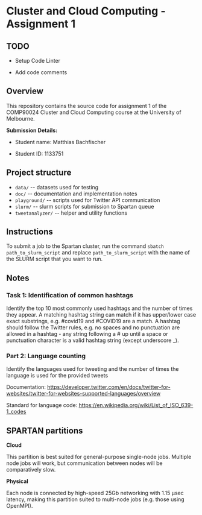 # Cluster and Cloud Computing - Assignment 1

## TODO


- Setup Code Linter

- Add code comments

## Overview

This repository contains the source code for assignment 1 of the COMP90024 Cluster and Cloud Computing course at the University of Melbourne.

**Submission Details:**
- Student name: Matthias Bachfischer

- Student ID: 1133751

## Project structure

* `data/` -- datasets used for testing 
* `doc/` -- documentation and implementation notes
* `playground/` -- scripts used for Twitter API communication
* `slurm/` -- slurm scripts for submission to Spartan queue
* `tweetanalyzer/` -- helper and utility functions

## Instructions

To submit a job to the Spartan cluster, run the command ```sbatch path_to_slurm_script``` and replace ```path_to_slurm_script``` with the name of the SLURM script that you want to run.

## Notes

### Task 1: Identification of common hashtags

Identify the top 10 most commonly used hashtags and the number of times they appear. A matching hashtag string can match if it has upper/lower case exact substrings, e.g. #covid19 and #COVID19 are a match. A hashtag should follow the Twitter rules, e.g. no spaces and no punctuation are allowed in a hashtag - any string following a # up until a space or punctuation character is a valid hashtag string (except underscore _).


### Part 2: Language counting

Identify the languages used for tweeting and the number of times the language is used for the provided tweets

Documentation: https://developer.twitter.com/en/docs/twitter-for-websites/twitter-for-websites-supported-languages/overview

Standard for language code: https://en.wikipedia.org/wiki/List_of_ISO_639-1_codes


## SPARTAN partitions

**Cloud**

This partition is best suited for general-purpose single-node jobs. Multiple node jobs will work, but communication between nodes will be comparatively slow.

**Physical**

Each node is connected by high-speed 25Gb networking with 1.15 µsec latency, making this partition suited to multi-node jobs (e.g. those using OpenMPI).